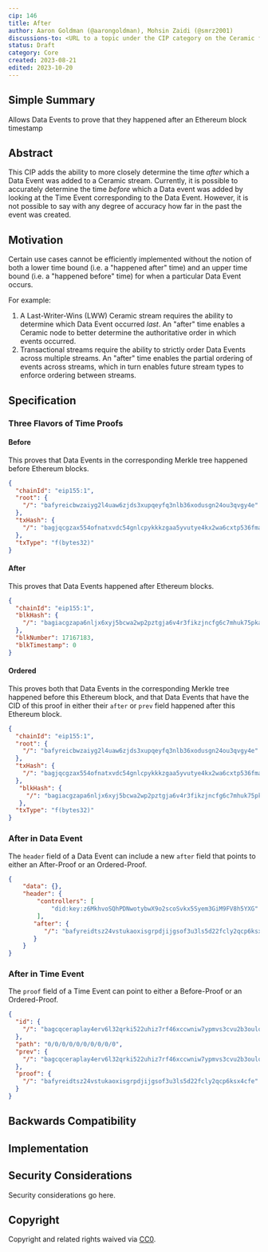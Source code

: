 ```yaml
---
cip: 146
title: After
author: Aaron Goldman (@aarongoldman), Mohsin Zaidi (@smrz2001)
discussions-to: <URL to a topic under the CIP category on the Ceramic forum: https://forum.ceramic.network/c/cips>
status: Draft
category: Core
created: 2023-08-21
edited: 2023-10-20
---
```


## Simple Summary
Allows Data Events to prove that they happened after an Ethereum block timestamp

## Abstract
This CIP adds the ability to more closely determine the time _after_ which a Data Event was added to a Ceramic stream.
Currently, it is possible to accurately determine the time _before_ which a Data event was added by looking at the Time
Event corresponding to the Data Event. However, it is not possible to say with any degree of accuracy how far in the
past the event was created.

## Motivation
Certain use cases cannot be efficiently implemented without the notion of both a lower time bound (i.e. a "happened
after" time) and an upper time bound (i.e. a "happened before" time) for when a particular Data Event occurs.

For example:
1. A Last-Writer-Wins (LWW) Ceramic stream requires the ability to determine which Data Event occurred _last_. An
   "after" time enables a Ceramic node to better determine the authoritative order in which events occurred.
2. Transactional streams require the ability to strictly order Data Events across multiple streams. An "after" time
   enables the partial ordering of events across streams, which in turn enables future stream types to enforce ordering
   between streams.

## Specification

### Three Flavors of Time Proofs

#### Before

This proves that Data Events in the corresponding Merkle tree happened before Ethereum blocks.

```json
{
  "chainId": "eip155:1",
  "root": {
    "/": "bafyreicbwzaiyg2l4uaw6zjds3xupqeyfq3nlb36xodusgn24ou3qvgy4e"
  },
  "txHash": {
    "/": "bagjqcgzax554ofnatxvdc54gnlcpykkkzgaa5yvutye4kx2wa6cxtp536fma"
  },
  "txType": "f(bytes32)"
}
```

#### After

This proves that Data Events happened after Ethereum blocks.

```json
{
  "chainId": "eip155:1",
  "blkHash": {
    "/": "bagiacgzapa6nljx6xyj5bcwa2wp2pztgja6v4r3fikzjncfg6c7mhuk75pka"
  },
  "blkNumber": 17167183,
  "blkTimestamp": 0
}
```

#### Ordered

This proves both that Data Events in the corresponding Merkle tree happened before this Ethereum block, and that Data
Events that have the CID of this proof in either their `after` or `prev` field happened after this Ethereum block.
 
```json
{
  "chainId": "eip155:1",
  "root": {
    "/": "bafyreicbwzaiyg2l4uaw6zjds3xupqeyfq3nlb36xodusgn24ou3qvgy4e"
  },
  "txHash": {
    "/": "bagjqcgzax554ofnatxvdc54gnlcpykkkzgaa5yvutye4kx2wa6cxtp536fma"
  },
   "blkHash": {
     "/": "bagiacgzapa6nljx6xyj5bcwa2wp2pztgja6v4r3fikzjncfg6c7mhuk75pka"
   },
  "txType": "f(bytes32)"
}
```

### After in Data Event

The `header` field of a Data Event can include a new `after` field that points to either an After-Proof or an
Ordered-Proof.

```json
{
    "data": {},
    "header": {
        "controllers": [
            "did:key:z6MkhvoSQhPDNwotybwX9o2scoSvkx5Syem3GiM9FV8h5YXG"
        ],
       "after": {
          "/": "bafyreidtsz24vstukaoxisgrpdjijgsof3u3ls5d22fcly2qcp6ksx4cfe"
       }
    }
}
```

### After in Time Event

The `proof` field of a Time Event can point to either a Before-Proof or an Ordered-Proof.

```json
{
  "id": {
    "/": "bagcqceraplay4erv6l32qrki522uhiz7rf46xccwniw7ypmvs3cvu2b3oulq"
  },
  "path": "0/0/0/0/0/0/0/0/0/0",
  "prev": {
    "/": "bagcqceraplay4erv6l32qrki522uhiz7rf46xccwniw7ypmvs3cvu2b3oulq"
  },
  "proof": {
    "/": "bafyreidtsz24vstukaoxisgrpdjijgsof3u3ls5d22fcly2qcp6ksx4cfe"
  }
}
```

## Backwards Compatibility


## Implementation


## Security Considerations
<!--All CIPs must contain a section that discusses the security implications/considerations relevant to the proposed change. Include information that might be important for security discussions, surfaces risks and can be used throughout the life cycle of the proposal. E.g. include security-relevant design decisions, concerns, important discussions, implementation-specific guidance and pitfalls, an outline of threats and risks and how they are being addressed. CIP submissions missing the "Security Considerations" section will be rejected. An CIP cannot proceed to status "Final" without a Security Considerations discussion deemed sufficient by the reviewers.-->
Security considerations go here.

## Copyright
Copyright and related rights waived via [CC0](https://creativecommons.org/publicdomain/zero/1.0/).
